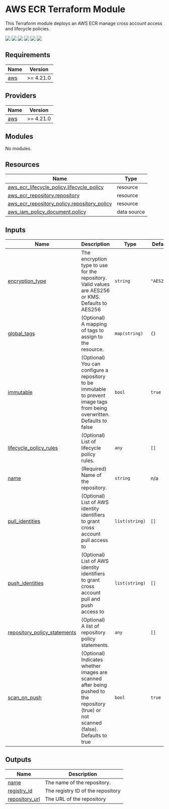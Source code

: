 # AWS ECR Terraform Module #

This Terraform module deploys an AWS ECR manage cross account access and lifecycle policies.

[![](https://github.com/idjemaoune/terraform-aws-ecr/workflows/Terraform/badge.svg)](https://github.com/idjemaoune/terraform-aws-ecr/actions?query=workflow%3ATerraform)
[![](https://img.shields.io/github/license/idjemaoune/terraform-aws-ecr)](https://github.com/idjemaoune/terraform-aws-ecr)
[![](https://img.shields.io/github/issues/idjemaoune/terraform-aws-ecr)](https://github.com/idjemaoune/terraform-aws-ecr)
[![](https://img.shields.io/github/issues-closed/idjemaoune/terraform-aws-ecr)](https://github.com/idjemaoune/terraform-aws-ecr)
[![](https://img.shields.io/github/languages/code-size/idjemaoune/terraform-aws-ecr)](https://github.com/idjemaoune/terraform-aws-ecr)
[![](https://img.shields.io/github/repo-size/idjemaoune/terraform-aws-ecr)](https://github.com/idjemaoune/terraform-aws-ecr)


<!-- BEGIN_TF_DOCS -->
## Requirements

| Name | Version |
|------|---------|
| <a name="requirement_aws"></a> [aws](#requirement\_aws) | >= 4.21.0 |

## Providers

| Name | Version |
|------|---------|
| <a name="provider_aws"></a> [aws](#provider\_aws) | >= 4.21.0 |

## Modules

No modules.

## Resources

| Name | Type |
|------|------|
| [aws_ecr_lifecycle_policy.lifecycle_policy](https://registry.terraform.io/providers/hashicorp/aws/latest/docs/resources/ecr_lifecycle_policy) | resource |
| [aws_ecr_repository.repository](https://registry.terraform.io/providers/hashicorp/aws/latest/docs/resources/ecr_repository) | resource |
| [aws_ecr_repository_policy.repository_policy](https://registry.terraform.io/providers/hashicorp/aws/latest/docs/resources/ecr_repository_policy) | resource |
| [aws_iam_policy_document.policy](https://registry.terraform.io/providers/hashicorp/aws/latest/docs/data-sources/iam_policy_document) | data source |

## Inputs

| Name | Description | Type | Default | Required |
|------|-------------|------|---------|:--------:|
| <a name="input_encryption_type"></a> [encryption\_type](#input\_encryption\_type) | The encryption type to use for the repository. Valid values are AES256 or KMS. Defaults to AES256 | `string` | `"AES256"` | no |
| <a name="input_global_tags"></a> [global\_tags](#input\_global\_tags) | (Optional) A mapping of tags to assign to the resource. | `map(string)` | `{}` | no |
| <a name="input_immutable"></a> [immutable](#input\_immutable) | (Optional) You can configure a repository to be immutable to prevent image tags from being overwritten. Defaults to false | `bool` | `true` | no |
| <a name="input_lifecycle_policy_rules"></a> [lifecycle\_policy\_rules](#input\_lifecycle\_policy\_rules) | (Optional) List of lifecycle policy rules. | `any` | `[]` | no |
| <a name="input_name"></a> [name](#input\_name) | (Required) Name of the repository. | `string` | n/a | yes |
| <a name="input_pull_identities"></a> [pull\_identities](#input\_pull\_identities) | (Optional) List of AWS identity identifiers to grant cross account pull access to | `list(string)` | `[]` | no |
| <a name="input_push_identities"></a> [push\_identities](#input\_push\_identities) | (Optional) List of AWS identity identifiers to grant cross account pull and push access to | `list(string)` | `[]` | no |
| <a name="input_repository_policy_statements"></a> [repository\_policy\_statements](#input\_repository\_policy\_statements) | (Optional) A list of repository policy statements. | `any` | `[]` | no |
| <a name="input_scan_on_push"></a> [scan\_on\_push](#input\_scan\_on\_push) | (Optional) Indicates whether images are scanned after being pushed to the repository (true) or not scanned (false). Defaults to true | `bool` | `true` | no |

## Outputs

| Name | Description |
|------|-------------|
| <a name="output_name"></a> [name](#output\_name) | The name of the repository. |
| <a name="output_registry_id"></a> [registry\_id](#output\_registry\_id) | The registry ID of the repository |
| <a name="output_repository_url"></a> [repository\_url](#output\_repository\_url) | The URL of the repository |
<!-- END_TF_DOCS -->